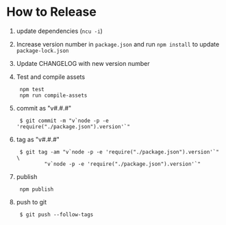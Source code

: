 # How to Release

1. update dependencies (`ncu -i`)

2. Increase version number in `package.json` and run `npm install` to update
   `package-lock.json`

3. Update CHANGELOG with new version number

4. Test and compile assets

        npm test
        npm run compile-assets

5. commit as "v#.#.#"

        $ git commit -m "v`node -p -e 'require("./package.json").version'`"

6. tag as "v#.#.#"

        $ git tag -am "v`node -p -e 'require("./package.json").version'`" \
                "v`node -p -e 'require("./package.json").version'`"

7. publish

        npm publish

8. push to git

        $ git push --follow-tags
